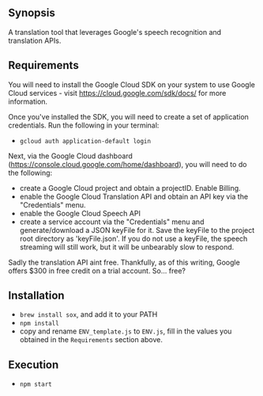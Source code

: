 ## Synopsis

A translation tool that leverages Google's speech recognition and translation APIs.

## Requirements

You will need to install the Google Cloud SDK on your system to use Google Cloud services - visit https://cloud.google.com/sdk/docs/ for more information. 

Once you've installed the SDK, you will need to create a set of application credentials. Run the following in your terminal:
- `gcloud auth application-default login`

Next, via the Google Cloud dashboard (https://console.cloud.google.com/home/dashboard), you will need to do the following: 
- create a Google Cloud project and obtain a projectID. Enable Billing.
- enable the Google Cloud Translation API and obtain an API key via the "Credentials" menu. 
- enable the Google Cloud Speech API 
- create a service account via the "Credentials" menu and generate/download a JSON keyFile for it. Save the keyFile to the project root directory as 'keyFile.json'. If you do not use a keyFile, the speech streaming will still work, but it will be unbearably slow to respond.

Sadly the translation API aint free. Thankfully, as of this writing, Google offers $300 in free credit on a trial account. So... free?

## Installation

- `brew install sox`, and add it to your PATH
- `npm install`
- copy and rename `ENV_template.js` to `ENV.js`, fill in the values you obtained in the `Requirements` section above.

## Execution
- `npm start`
